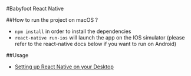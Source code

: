 #Babyfoot React Native

##How to run the project on macOS ? 
- `npm install` in order to install the dependencies
- `react-native run-ios` will launch the app on the IOS simulator (please refer to the react-native docs below if you want to run on Android)

##Usage
- [Setting up React Native on your Desktop](https://facebook.github.io/react-native/docs/getting-started.html)

